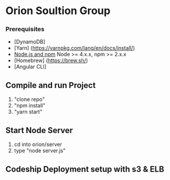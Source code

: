 # Orion Soultion Group


### Prerequisites

- [DynamoDB]
- [Yarn] (https://yarnpkg.com/lang/en/docs/install/)
- [Node.js and npm](nodejs.org) Node >= 4.x.x, npm >= 2.x.x
- [Homebrew] (https://brew.sh/)
- [Angular CLI]



## Compile and run Project
1. "clone repo"
2. "npm install"
3. "yarn start"

## Start Node Server
1. cd into orion/server
2. type "node server.js"

## Codeship Deployment setup with s3 & ELB
